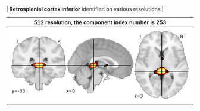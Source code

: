 


| **Retrosplenial cortex inferior** identified on various resolutions |

| 512 resolution, the component index number is 253|  
|:---:|  
| ![Component 512](../512/final/253.jpg "From component 512: Retrosplenial cortex inferior") |